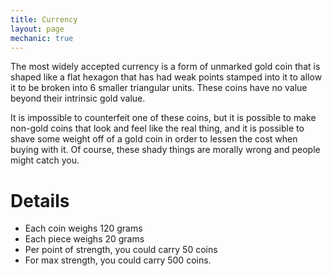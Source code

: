 ```yaml
---
title: Currency
layout: page
mechanic: true
---
```


The most widely accepted currency is a form of unmarked gold coin that is shaped like a flat hexagon that has had weak points stamped into it to allow it to be broken into 6 smaller triangular units. These coins have no value beyond their intrinsic gold value.

It is impossible to counterfeit one of these coins, but it is possible to make non-gold coins that look and feel like the real thing, and it is possible to shave some weight off of a gold coin in order to lessen the cost when buying with it. Of course, these shady things are morally wrong and people might catch you.

# Details
- Each coin weighs 120 grams
- Each piece weighs 20 grams
- Per point of strength, you could carry 50 coins
- For max strength, you could carry 500 coins.
